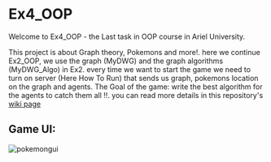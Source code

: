 # Ex4_OOP
Welcome to Ex4_OOP - the Last task in OOP course in Ariel University.

This project is about Graph theory, Pokemons and more!.
here we continue Ex2_OOP, we use the graph (MyDWG) and the graph algorithms (MyDWG_Algo) in Ex2.
every time we want to start the game we need to turn on server (Here How To Run) that sends us graph, pokemons location on the graph and agents.
The Goal of the game: write the best algorithm for the agents to catch them all !!.
you can read more details in this repository's [wiki page](https://github.com/bargoldenberg/Ex4_OOP/wiki)

## Game UI:
![pokemongui](https://user-images.githubusercontent.com/89586016/148658484-9bb47f08-27b0-4e46-a608-124e20a9dcd6.gif)
